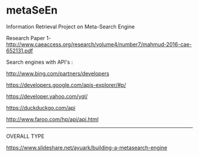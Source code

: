 # metaSeEn
Information Retrieval Project on Meta-Search Engine

Research Paper 1- http://www.caeaccess.org/research/volume4/number7/mahmud-2016-cae-652131.pdf

Search engines with API's :

http://www.bing.com/partners/developers

https://developers.google.com/apis-explorer/#p/

https://developer.yahoo.com/yql/

https://duckduckgo.com/api

http://www.faroo.com/hp/api/api.html


------------------------------------
OVERALL TYPE

https://www.slideshare.net/ayuark/building-a-metasearch-engine 
